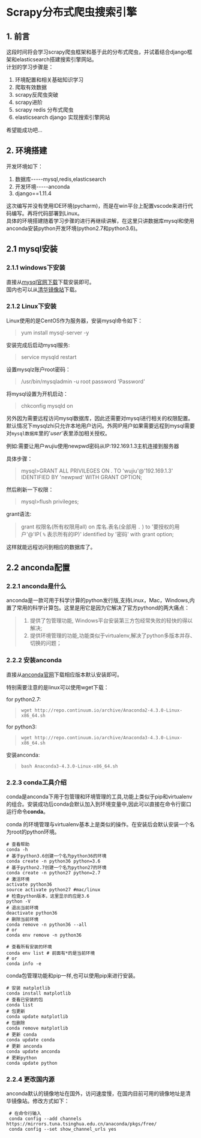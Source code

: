 # **Scrapy分布式爬虫搜索引擎**
## **1. 前言**
这段时间将会学习scrapy爬虫框架和基于此的分布式爬虫，并试着结合django框架和elasticsearch搭建搜索引擎网站。    
计划的学习步骤是：
1. 环境配置和相关基础知识学习
2. 爬取有效数据
3. scrapy反爬虫突破
4. scrapy进阶
5. scrapy redis 分布式爬虫
6. elasticsearch django 实现搜索引擎网站  

希望能成功吧... 
## **2. 环境搭建**
开发环境如下：
1. 数据库-----mysql,redis,elasticsearch
2. 开发环境-----anconda
3. django==1.11.4  

这次编写并没有使用IDE环境(pycharm)，而是在win平台上配置vscode来进行代码编写。再将代码部署到Linux。  
具体的环境搭建随着学习步骤的进行再继续讲解，在这里只讲数据库mysql和使用anconda安装python开发环境(python2.7和python3.6)。

## **2.1 mysql安装**
### **2.1.1 windows下安装**
直接从[mysql官网下载](https://dev.mysql.com/downloads/installer/)下载安装即可。  
国内也可以从[清华镜像站](https://mirrors.tuna.tsinghua.edu.cn/anaconda/archive/)下载。
### **2.1.2 Linux下安装**
Linux使用的是CentOS作为服务器，安装mysql命令如下：
>yum install mysql-server -y  

安装完成后启动mysql服务:
>service mysqld restart

设置mysqlz账户root密码：
>/usr/bin/mysqladmin -u root password 'Password'

将mysql设置为开机启动：
>chkconfig mysqld on

另外因为需要远程访问mysql数据库，因此还需要对mysql进行相关的权限配置。默认情况下mysqlzhi只允许本地用户访问。外网IP用户如果需要远程到mysql需要对`mysql数据库`里的'*user*'表里添加相关授权。

例如:需要让用户wujiu使用newpwd密码从IP:192.169.1.3主机连接到服务器

具体步骤：  

>mysql>GRANT ALL PRIVILEGES ON . TO 'wujiu'@'192.169.1.3' IDENTIFIED BY 'newpwd' WITH GRANT OPTION;  

然后刷新一下权限：
>mysql>flush privileges;


grant语法:
>grant 权限名(所有权限用all) on 库名.表名(全部用 `.` ) to '要授权的用户'@'IP( `%` 表示所有的IP)' identified by '密码' with grant option;

这样就能远程访问到相应的数据库了。
## **2.2 anconda配置** 
### **2.2.1 anconda是什么**
anconda是一款可用于科学计算的python发行版,支持Linux，Mac，Windows,内置了常用的科学计算包。这里是用它是因为它解决了官方pythond的两大痛点：  
>1. 提供了包管理功能, Windows平台安装第三方包经常失败的轻快的得以解决;  
>2. 提供环境管理的功能,功能类似于virtualenv,解决了python多版本并存、切换的问题；

### **2.2.2 安装anconda**
直接从[anconda官网](https://www.anaconda.com/download/)下载相应版本默认安装即可。

特别需要注意的是linux可以使用wget下载：

for python2.7:
>`wget http://repo.continuum.io/archive/Anaconda2-4.3.0-Linux-x86_64.sh`

for python3:
>`wget http://repo.continuum.io/archive/Anaconda3-4.3.0-Linux-x86_64.sh` 

安装anconda:
>`bash Anaconda3-4.3.0-Linux-x86_64.sh`

### **2.2.3 conda工具介绍**
conda是anconda下用于包管理和环境管理的工具,功能上类似于pip和virtualenv的组合。安装成功后conda会默认加入到环境变量中,因此可以直接在命令行窗口运行命令**conda**。

conda 的环境管理与virtualenv基本上是类似的操作。在安装后会默认安装一个名为root的python环境。

    # 查看帮助
    conda -h
    # 基于python3.6创建一个名为python36的环境
    conda create -n python36 python=3.6
    # 基于python2.7创建一个名为python27的环境
    conda create -n python27 python=2.7 
    # 激活环境
    activate python36
    source activate python27 #mac/linux
    # 检查python版本，这里显示的应是3.6
    python -V
    # 退出当前环境
    deactivate python36
    # 删除当前环境
    conda remove -n python36 --all
    # or
    conda env remove -n python36
    
    # 查看所有安装的环境
    conda env list # 前面有*的是当前环境
    # or
    conda info -e 
conda包管理功能和pip一样,也可以使用pip来进行安装。

    # 安装 matplotlib
    conda install matplotlib
    # 查看已安装的包
    conda list
    # 包更新
    conda update matplotlib
    # 包删除
    conda remove matplotlib
    # 更新 conda
    conda update conda
    # 更新 anconda
    conda update anconda
    # 更新python
    conda update python
### **2.2.4 更改国内源**
anconda默认的镜像地址在国外，访问速度慢，在国内目前可用的镜像地址是清华镜像站。修改方式如下：

     # 在命令行输入
     conda config --add channels https://mirrors.tuna.tsinghua.edu.cn/anaconda/pkgs/free/
     conda config --set show_channel_urls yes    
 


    


  